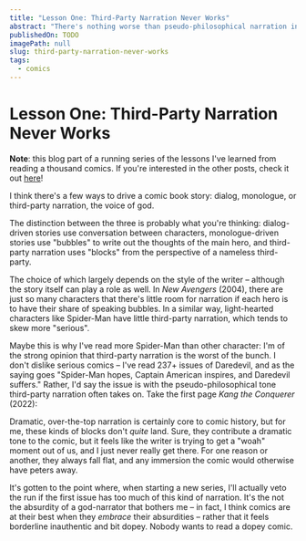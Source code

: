 ```yaml
---
title: "Lesson One: Third-Party Narration Never Works"
abstract: "There's nothing worse than pseudo-philosophical narration in a comic."
publishedOn: TODO
imagePath: null
slug: third-party-narration-never-works
tags:
  - comics
---
```


# Lesson One: Third-Party Narration Never Works

<div data-daisy="alert-info">

**Note**: this blog part of a running series of the lessons I've learned from reading a thousand comics. If you're interested in the other posts, check it out [here](https://elanmed.dev/posts/lessons-from-reading-a-thousand-comics)!

</div>

I think there's a few ways to drive a comic book story: dialog, monologue, or third-party narration, the voice of god.

The distinction between the three is probably what you're thinking: dialog-driven stories use conversation between characters, monologue-driven stories use "bubbles" to write out the thoughts of the main hero, and third-party narration uses "blocks" from the perspective of a nameless third-party.

The choice of which largely depends on the style of the writer – although the story itself can play a role as well. In _New Avengers_ (2004), there are just so many characters that there's little room for narration if each hero is to have their share of speaking bubbles. In a similar way, light-hearted characters like Spider-Man have little third-party narration, which tends to skew more "serious".

Maybe this is why I've read more Spider-Man than other character: I'm of the strong opinion that third-party narration is the worst of the bunch. I don't dislike serious comics – I've read 237+ issues of Daredevil, and as the saying goes "Spider-Man hopes, Captain American inspires, and Daredevil suffers." Rather, I'd say the issue is with the pseudo-philosophical tone third-party narration often takes on. Take the first page _Kang the Conquerer_ (2022):

<!-- TODO: handle image sourcing  -->
<!-- <img src="./kang.jpeg" style="width: 75%"> -->

Dramatic, over-the-top narration is certainly core to comic history, but for me, these kinds of blocks don't _quite_ land. Sure, they contribute a dramatic tone to the comic, but it feels like the writer is trying to get a "woah" moment out of us, and I just never really get there. For one reason or another, they always fall flat, and any immersion the comic would otherwise have peters away.

It's gotten to the point where, when starting a new series, I'll actually veto the run if the first issue has too much of this kind of narration. It's the not the absurdity of a god-narrator that bothers me – in fact, I think comics are at their best when they _embrace_ their absurdities – rather that it feels borderline inauthentic and bit dopey. Nobody wants to read a dopey comic.
